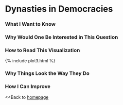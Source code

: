 # Dynasties in Democracies

### What I Want to Know
### Why Would One Be Interested in This Question
### How to Read This Visualization
{% include plot3.html %}
### Why Things Look the Way They Do
### How I Can Improve
<<Back to [homepage](https://spoudyal1989.github.io/datavizsample)
